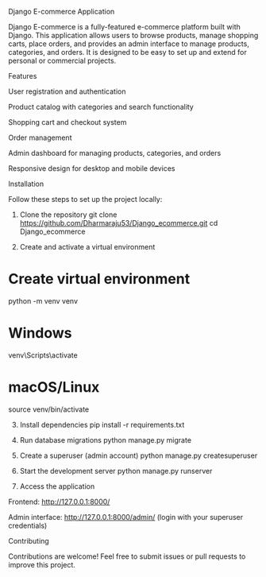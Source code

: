 Django E-commerce Application

Django E-commerce is a fully-featured e-commerce platform built with Django. This application allows users to browse products, manage shopping carts, place orders, and provides an admin interface to manage products, categories, and orders. It is designed to be easy to set up and extend for personal or commercial projects.

Features

User registration and authentication

Product catalog with categories and search functionality

Shopping cart and checkout system

Order management

Admin dashboard for managing products, categories, and orders

Responsive design for desktop and mobile devices

Installation

Follow these steps to set up the project locally:

1. Clone the repository
git clone https://github.com/Dharmaraju53/Django_ecommerce.git
cd Django_ecommerce

2. Create and activate a virtual environment
# Create virtual environment
python -m venv venv

# Windows
venv\Scripts\activate

# macOS/Linux
source venv/bin/activate

3. Install dependencies
pip install -r requirements.txt

4. Run database migrations
python manage.py migrate

5. Create a superuser (admin account)
python manage.py createsuperuser

6. Start the development server
python manage.py runserver

7. Access the application

Frontend: http://127.0.0.1:8000/

Admin interface: http://127.0.0.1:8000/admin/
 (login with your superuser credentials)

Contributing

Contributions are welcome! Feel free to submit issues or pull requests to improve this project.